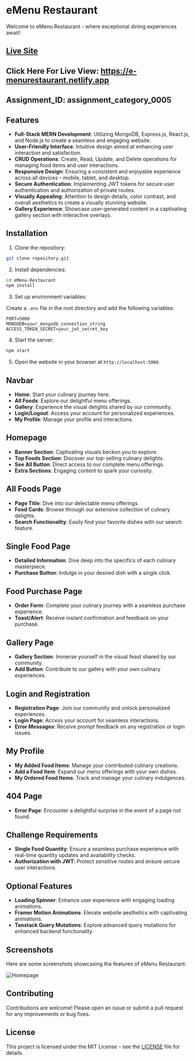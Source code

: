 # eMenu Restaurant

Welcome to eMenu Restaurant - where exceptional dining experiences await!

## [Live Site](https://e-menurestaurant.netlify.app/)

## Click Here For Live View: https://e-menurestaurant.netlify.app

## Assignment_ID: assignment_category_0005

## Features

- **Full-Stack MERN Development**: Utilizing MongoDB, Express.js, React.js, and Node.js to create a seamless and engaging website.
- **User-Friendly Interface**: Intuitive design aimed at enhancing user interaction and satisfaction.
- **CRUD Operations**: Create, Read, Update, and Delete operations for managing food items and user interactions.
- **Responsive Design**: Ensuring a consistent and enjoyable experience across all devices - mobile, tablet, and desktop.
- **Secure Authentication**: Implementing JWT tokens for secure user authentication and authorization of private routes.
- **Visually Appealing**: Attention to design details, color contrast, and overall aesthetics to create a visually stunning website.
- **Gallery Experience**: Showcase user-generated content in a captivating gallery section with interactive overlays.

## Installation

1. Clone the repository:

```bash
git clone repository.git
```

2. Install dependencies:

```bash
cd eMenu-Restaurant
npm install
```

3. Set up environment variables:

Create a `.env` file in the root directory and add the following variables:

```plaintext
PORT=5000
MONGODB=your_mongodb_connection_string
ACCESS_TOKEN_SECRET=your_jwt_secret_key
```

4. Start the server:

```bash
npm start
```

5. Open the website in your browser at `http://localhost:5000`.

## Navbar

- **Home**: Start your culinary journey here.
- **All Foods**: Explore our delightful menu offerings.
- **Gallery**: Experience the visual delights shared by our community.
- **Login/Logout**: Access your account for personalized experiences.
- **My Profile**: Manage your profile and interactions.

## Homepage

- **Banner Section**: Captivating visuals beckon you to explore.
- **Top Foods Section**: Discover our top-selling culinary delights.
- **See All Button**: Direct access to our complete menu offerings.
- **Extra Sections**: Engaging content to spark your curiosity.

## All Foods Page

- **Page Title**: Dive into our delectable menu offerings.
- **Food Cards**: Browse through our extensive collection of culinary delights.
- **Search Functionality**: Easily find your favorite dishes with our search feature.

## Single Food Page

- **Detailed Information**: Dive deep into the specifics of each culinary masterpiece.
- **Purchase Button**: Indulge in your desired dish with a single click.

## Food Purchase Page

- **Order Form**: Complete your culinary journey with a seamless purchase experience.
- **Toast/Alert**: Receive instant confirmation and feedback on your purchase.

## Gallery Page

- **Gallery Section**: Immerse yourself in the visual feast shared by our community.
- **Add Button**: Contribute to our gallery with your own culinary experiences.

## Login and Registration

- **Registration Page**: Join our community and unlock personalized experiences.
- **Login Page**: Access your account for seamless interactions.
- **Error Messages**: Receive prompt feedback on any registration or login issues.

## My Profile

- **My Added Food Items**: Manage your contributed culinary creations.
- **Add a Food Item**: Expand our menu offerings with your own dishes.
- **My Ordered Food Items**: Track and manage your culinary indulgences.

## 404 Page

- **Error Page**: Encounter a delightful surprise in the event of a page not found.

## Challenge Requirements

- **Single Food Quantity**: Ensure a seamless purchase experience with real-time quantity updates and availability checks.
- **Authorization with JWT**: Protect sensitive routes and ensure secure user interactions.

## Optional Features

- **Loading Spinner**: Enhance user experience with engaging loading animations.
- **Framer Motion Animations**: Elevate website aesthetics with captivating animations.
- **Tanstack Query Mutations**: Explore advanced query mutations for enhanced backend functionality.

## Screenshots

Here are some screenshots showcasing the features of eMenu Restaurant:

![Homepage](/public/homepage.png)


## Contributing

Contributions are welcome! Please open an issue or submit a pull request for any improvements or bug fixes.

## License

This project is licensed under the MIT License - see the [LICENSE](LICENSE) file for details.
